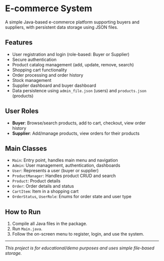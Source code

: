 # E-commerce System

A simple Java-based e-commerce platform supporting buyers and suppliers, with persistent data storage using JSON files.

## Features

- User registration and login (role-based: Buyer or Supplier)
- Secure authentication
- Product catalog management (add, update, remove, search)
- Shopping cart functionality
- Order processing and order history
- Stock management
- Supplier dashboard and buyer dashboard
- Data persistence using `admin_file.json` (users) and `products.json` (products)

## User Roles

- **Buyer**: Browse/search products, add to cart, checkout, view order history
- **Supplier**: Add/manage products, view orders for their products

## Main Classes

- `Main`: Entry point, handles main menu and navigation
- `Admin`: User management, authentication, dashboards
- `User`: Represents a user (buyer or supplier)
- `ProductManager`: Handles product CRUD and search
- `Product`: Product details
- `Order`: Order details and status
- `CartItem`: Item in a shopping cart
- `OrderStatus`, `UserRole`: Enums for order state and user type

## How to Run

1. Compile all Java files in the package.
2. Run `Main.java`.
3. Follow the on-screen menu to register, login, and use the system.

---

_This project is for educational/demo purposes and uses simple file-based storage._
